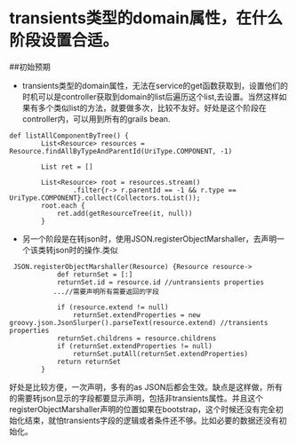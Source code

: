 # transients类型的domain属性，在什么阶段设置合适。

##初始预期
+ transients类型的domain属性，无法在service的get函数获取到，设置他们的时机可以是controller获取到domain的list后遍历这个list,去设置。当然这样如果有多个类似list的方法，就要做多次，比较不友好。好处是这个阶段在controller内，可以用到所有的grails bean.
```$xslt
def listAllComponentByTree() {
        List<Resource> resources = Resource.findAllByTypeAndParentId(UriType.COMPONENT, -1)

        List ret = []

        List<Resource> root = resources.stream()
                .filter{r-> r.parentId == -1 && r.type == UriType.COMPONENT}.collect(Collectors.toList());
        root.each {
            ret.add(getResourceTree(it, null))
        }
```
+ 另一个阶段是在转json时，使用JSON.registerObjectMarshaller，去声明一个该类转json时的操作.类似
```$xslt
 JSON.registerObjectMarshaller(Resource) {Resource resource->
            def returnSet = [:]
            returnSet.id = resource.id //untransients properties
           ...//需要声明所有需要返回的字段

            if (resource.extend != null)
                returnSet.extendProperties = new groovy.json.JsonSlurper().parseText(resource.extend) //transients properties
            returnSet.childrens = resource.childrens
            if (returnSet.extendProperties != null)
                returnSet.putAll(returnSet.extendProperties)
            return returnSet
        }

```
好处是比较方便，一次声明，多有的as JSON后都会生效。缺点是这样做，所有的需要转json显示的字段都要显示声明，包括非transients属性。并且这个registerObjectMarshaller声明的位置如果在bootstrap，这个时候还没有完全初始化结束，就怕transients字段的逻辑或者条件还不够。比如必要的数据还没有初始化。